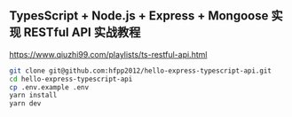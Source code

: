 ## TypesScript + Node.js + Express + Mongoose 实现 RESTful API 实战教程

https://www.qiuzhi99.com/playlists/ts-restful-api.html

```bash
git clone git@github.com:hfpp2012/hello-express-typescript-api.git
cd hello-express-typescript-api
cp .env.example .env
yarn install
yarn dev
```
